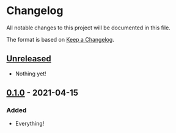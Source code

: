 # Changelog

All notable changes to this project will be documented in this file.

The format is based on [Keep a
Changelog](https://keepachangelog.com/en/1.0.0/).

## [Unreleased]

- Nothing yet!

## [0.1.0] - 2021-04-15

### Added

- Everything!

[Unreleased]: https://github.com/nickjj/docker-phoenix-example/compare/0.1.0...HEAD
[0.1.0]: https://github.com/nickjj/docker-phoenix-example/releases/tag/0.1.0
